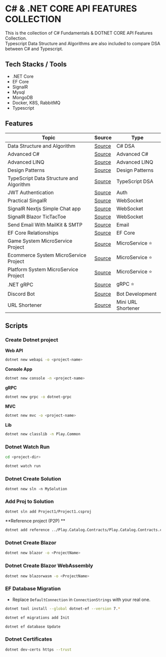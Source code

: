 # C# & .NET CORE API FEATURES COLLECTION

This is the collection of C# Fundamentals & DOTNET CORE API Features Collection. <br/>
Typescript Data Structure and Algorithms are also included to compare DSA between C# and Typescript.

## Tech Stacks / Tools

-   .NET Core
-   EF Core
-   SignalR
-   Mysql
-   MongoDB
-   Docker, K8S, RabbitMQ
-   Typescript

## Features

| Topic                                   | Source                                                                                                      | Type               |
| --------------------------------------- | ----------------------------------------------------------------------------------------------------------- | ------------------ |
| Data Structure and Algorithm            | [Source](https://github.com/thutasann/dotnet-core-features/tree/master/data-structure-algo)                 | C# DSA             |
| Advanced C#                             | [Source](https://github.com/thutasann/dotnet-core-features/tree/master/advanced-c#)                         | Advanced C#        |
| Advanced LINQ                           | [Source](https://github.com/thutasann/dotnet-core-features/tree/master/advanced-LINQ)                       | Advanced LINQ      |
| Design Patterns                         | [Source](https://github.com/thutasann/dotnet-core-features/tree/master/design-patterns)                     | Design Patterns    |
| TypeScript Data Structure and Algorithm | [Source](https://github.com/thutasann/dotnet-core-features/tree/master/typescript-data-structure-algorithm) | TypeScript DSA     |
| JWT Authentication                      | [Source](https://github.com/thutasann/dotnet-core-features/tree/master/jwt-auth)                            | Auth               |
| Practical SingalR                       | [Source](https://github.com/thutasann/dotnet-core-features/tree/master/practical-signalR-mvc)               | WebSocket          |
| SignalR Nextjs Simple Chat app          | [Source](https://github.com/thutasann/dotnet-core-features/tree/master/signalR-nextjs-chat)                 | WebSocket          |
| SignalR Blazor TicTacToe                | [Source](https://github.com/thutasann/dotnet-core-features/tree/master/signalR-blazor-tictactoe)            | WebSocket          |
| Send Email With MailKit & SMTP          | [Source](https://github.com/thutasann/dotnet-core-features/tree/master/email-mailkit-smtp)                  | Email              |
| EF Core Relationships                   | [Source](https://github.com/thutasann/dotnet-core-features/tree/master/ef-core-relationships)               | EF Core            |
| Game System MicroService Project        | [Source](https://github.com/thutasann/dotnet-core-features/tree/master/microservices-project-one)           | MicroService ⭐️   |
| Ecommerce System MicroService Project   | [Source](https://github.com/thutasann/dotnet-core-features/tree/master/microservices-project-two)           | MicroService ⭐️   |
| Platform System MicroService Project    | [Source](https://github.com/thutasann/dotnet-core-features/tree/master/microservices-project-three)         | MicroService ⭐️   |
| .NET gRPC                               | [Source](https://github.com/thutasann/dotnet-core-features/tree/master/dotnet-grpc)                         | gRPC ⭐️           |
| Discord Bot                             | [Source](https://github.com/thutasann/csharp-discord-bot)                                                   | Bot Development    |
| URL Shortener                           | [Source](https://github.com/thutasann/dotnet-nextjs-url-shortener)                                          | Mini URL Shortener |

## Scripts

### Create Dotnet project

**Web API**

```bash
dotnet new webapi -o <project-name>
```

**Console App**

```bash
dotnet new console -n <project-name>
```

**gRPC**

```bash
dotnet new grpc -o dotnet-grpc
```

**MVC**

```bash
dotnet new mvc -o <project-name>
```

**Lib**

```bash
dotnet new classlib -n Play.Common
```

### Dotnet Watch Run

```bash
cd <project-dir>
```

```bash
dotnet watch run
```

### Dotnet Create Solution

```
dotnet new sln -n MySolution
```

### Add Proj to Solution

```
dotnet sln add Project1/Project1.csproj
```

**Reference project (P2P) **

```bash
dotnet add reference ../Play.Catalog.Contracts/Play.Catalog.Contracts.csproj
```

### Dotnet Create Blazor

```bash
dotnet new blazor -o <ProjectName>
```

### Dotnet Create Blazor WebAssembly

```bash
dotnet new blazorwasm -o <ProjectName>
```

### EF Database Migration

-   Replace `DefaultConnection` in `ConnectionStrings` with your real one.

```bash
dotnet tool install --global dotnet-ef --version 7.*
```

```bash
dotnet ef migrations add Init
```

```bash
dotnet ef database Update
```

### Dotnet Certificates

```bash
dotnet dev-certs https --trust
```
